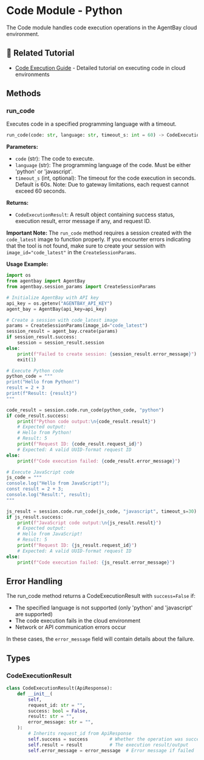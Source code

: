 # Code Module - Python

The Code module handles code execution operations in the AgentBay cloud environment.

## 📖 Related Tutorial

- [Code Execution Guide](../../../../docs/guides/codespace/code-execution.md) - Detailed tutorial on executing code in cloud environments

## Methods

### run_code

Executes code in a specified programming language with a timeout.

```python
run_code(code: str, language: str, timeout_s: int = 60) -> CodeExecutionResult
```

**Parameters:**
- `code` (str): The code to execute.
- `language` (str): The programming language of the code. Must be either 'python' or 'javascript'.
- `timeout_s` (int, optional): The timeout for the code execution in seconds. Default is 60s. Note: Due to gateway limitations, each request cannot exceed 60 seconds.

**Returns:**
- `CodeExecutionResult`: A result object containing success status, execution result, error message if any, and request ID.

**Important Note:**
The `run_code` method requires a session created with the `code_latest` image to function properly. If you encounter errors indicating that the tool is not found, make sure to create your session with `image_id="code_latest"` in the `CreateSessionParams`.

**Usage Example:**

```python
import os
from agentbay import AgentBay
from agentbay.session_params import CreateSessionParams

# Initialize AgentBay with API key
api_key = os.getenv("AGENTBAY_API_KEY")
agent_bay = AgentBay(api_key=api_key)

# Create a session with code_latest image
params = CreateSessionParams(image_id="code_latest")
session_result = agent_bay.create(params)
if session_result.success:
    session = session_result.session
else:
    print(f"Failed to create session: {session_result.error_message}")
    exit(1)

# Execute Python code
python_code = """
print("Hello from Python!")
result = 2 + 3
print(f"Result: {result}")
"""

code_result = session.code.run_code(python_code, "python")
if code_result.success:
    print(f"Python code output:\n{code_result.result}")
    # Expected output:
    # Hello from Python!
    # Result: 5
    print(f"Request ID: {code_result.request_id}")
    # Expected: A valid UUID-format request ID
else:
    print(f"Code execution failed: {code_result.error_message}")

# Execute JavaScript code
js_code = """
console.log("Hello from JavaScript!");
const result = 2 + 3;
console.log("Result:", result);
"""

js_result = session.code.run_code(js_code, "javascript", timeout_s=30)
if js_result.success:
    print(f"JavaScript code output:\n{js_result.result}")
    # Expected output:
    # Hello from JavaScript!
    # Result: 5
    print(f"Request ID: {js_result.request_id}")
    # Expected: A valid UUID-format request ID
else:
    print(f"Code execution failed: {js_result.error_message}")
```

## Error Handling

The run_code method returns a CodeExecutionResult with `success=False` if:
- The specified language is not supported (only 'python' and 'javascript' are supported)
- The code execution fails in the cloud environment
- Network or API communication errors occur

In these cases, the `error_message` field will contain details about the failure.

## Types

### CodeExecutionResult

```python
class CodeExecutionResult(ApiResponse):
    def __init__(
        self,
        request_id: str = "",
        success: bool = False,
        result: str = "",
        error_message: str = "",
    ):
        # Inherits request_id from ApiResponse
        self.success = success        # Whether the operation was successful
        self.result = result          # The execution result/output
        self.error_message = error_message  # Error message if failed
``` 